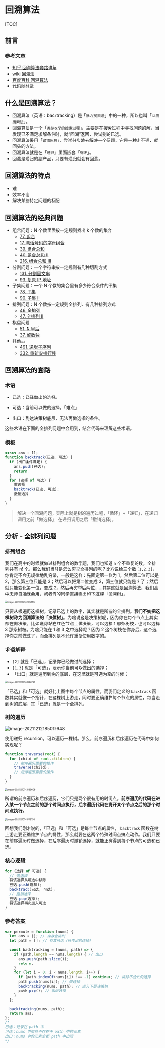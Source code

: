 # 回溯算法

[TOC]

## 前言

### 参考文章

- [知乎 回溯算法套路详解](https://zhuanlan.zhihu.com/p/93530380)
- [wiki 回溯法](https://zh.wikipedia.org/wiki/回溯法)
- [百度百科 回溯算法](https://baike.baidu.com/item/回溯算法/9258495)
- [代码随想录](https://programmercarl.com/)

## 什么是回溯算法？

- 回溯算法（英语：backtracking）是「`暴力搜索法`」中的一种，所以也叫「`回溯搜索法`」。
- 回溯算法是一个「`类似枚举的搜索过程`」，主要是在搜索过程中寻找问题的解，当发现已不满足求解条件时，就“回溯”返回，尝试别的已选。
- 回溯算法采用「`试错思想`」，尝试分步地去解决一个问题，它是一种走不通，就回头的方法。
- 回溯算法就是在「`递归`」里面嵌套「`循环`」。
- 回溯是递归的副产品，只要有递归就会有回溯。

## 回溯算法的特点

- 难
- 效率不高
- 解决某些特定问题的标配

## 回溯算法的经典问题

- 组合问题：N 个数里面按一定规则找出 k 个数的集合
  - [77. 组合](https://leetcode-cn.com/problems/combinations/)
  - [17. 电话号码的字母组合](https://leetcode-cn.com/problems/letter-combinations-of-a-phone-number/)
  - [39. 组合总和](https://leetcode-cn.com/problems/combination-sum/)
  - [40. 组合总和 II](https://leetcode-cn.com/problems/combination-sum-ii/)
  - [216. 组合总和 III](https://leetcode-cn.com/problems/combination-sum-iii/)
- 分割问题：一个字符串按一定规则有几种切割方式
  - [131. 分割回文串](https://leetcode-cn.com/problems/palindrome-partitioning/)
  - [93. 复原 IP 地址](https://leetcode-cn.com/problems/restore-ip-addresses/)
- 子集问题：一个 N 个数的集合里有多少符合条件的子集
  - [78. 子集](https://leetcode-cn.com/problems/subsets/)
  - [90. 子集 II](https://leetcode-cn.com/problems/subsets-ii/)
- 排列问题：N 个数按一定规则全排列，有几种排列方式
  - [46. 全排列](https://leetcode-cn.com/problems/permutations/)
  - [47. 全排列 II](https://leetcode-cn.com/problems/permutations-ii/)
- 棋盘问题
  - [51. N 皇后](https://leetcode-cn.com/problems/n-queens/)
  - [37. 解数独](https://leetcode-cn.com/problems/sudoku-solver/)
- 其他。。
  - [491. 递增子序列](https://leetcode-cn.com/problems/increasing-subsequences/)
  - [332. 重新安排行程](https://leetcode-cn.com/problems/reconstruct-itinerary/)

## 回溯算法的套路

### 术语

- 已选：已经做出的选择。

- 可选：当前可以做的选择。「难点」

- 出口：到达决策树底层，无法再做选择的条件。

这些术语在下面的全排列问题中会用到，结合代码来理解这些术语。

### 模板

```js
const ans = [];
function backtrack(已选, 可选) {
  if (出口条件满足) {
    ans.push(已选);
    return;
  }
  for (选择 of 可选) {
    做选择
    backtrack(已选, 可选);
    撤销选择
  }
}
```

> 解决一个回溯问题，实际上就是树的遍历过程，「循环」+「递归」，在递归调用之前「做选择」，在递归调用之后「撤销选择」。

## 分析 - 全排列问题

### 排列组合

我们在高中的时候就做过排列组合的数学题，我们也知道 `n` 个不重复的数，全排列共有 n! 个。那么我们当时是怎么穷举全排列的呢？比方说给三个数 `[1,2,3]`，你肯定不会无规律地乱穷举，一般是这样：先固定第一位为 1，然后第二位可以是 2，那么第三位只能是 3；然后可以把第二位变成 3，第三位就只能是 2 了；然后就只能变化第一位，变成 2，然后再穷举后两位……其实这就是回溯算法，我们高中无师自通就会用，或者有的同学直接画出如下这棵「回溯树」。



<img src="https://gitee.com/dahuyou_top/pic-bed/raw/master/uPic/image-20211210142105565.png" alt="image-20211210142105565" style="zoom:50%;" />



只要从根遍历这棵树，记录已选上的数字，其实就是所有的全排列。**我们不妨把这棵树称为回溯算法的「决策树」**。为啥说这是决策树呢，因为你在每个节点上其实都在做决策。比如说你站在红色节点上做决策，可以选择 1 那条树枝，也可以选择 3 那条树枝。为啥只能在 1 和 3 之中选择呢？因为 2 这个树枝在你身后，这个选择你之前做过了，而全排列是不允许重复使用数字的。

### 术语解释

- `[2]` 就是「已选」，记录你已经做过的选择；
- `[1,3]` 就是「可选」，表示你当前可以做出的选择；
- 「出口」就是遍历到树的底层，在这里就是可选为空的时候；



<img src="https://gitee.com/dahuyou_top/pic-bed/raw/master/uPic/image-20211210143427291.png" alt="image-20211210143427291" style="zoom:50%;" />



「已选」和「可选」就好比上图中每个节点的属性，而我们定义的 `backtrack` 函数其实就像一个指针，在这棵树上游走，同时要正确维护每个节点的属性，每当走到树的底层，其「已选」就是一个全排列。

### 树的遍历

![image-20211212185019948](https://gitee.com/dahuyou_top/pic-bed/raw/master/uPic/image-20211212185019948.png)



使用递归 recursion，可以遍历一棵树。那么，前序遍历和后序遍历在代码中如何实现呢？

```js
function traverse(root) {
  for (child of root.children) {
    // 前序遍历需要的操作
    traverse(child);
    // 后序遍历需要的操作
  }
}
```



<img src="https://gitee.com/dahuyou_top/pic-bed/raw/master/uPic/image-20211210143635606.png" alt="image-20211210143635606" style="zoom:50%;" />



所谓的前序遍历和后序遍历，它们只是两个很有用的时间点。**前序遍历的代码在进入某一个节点之前的那个时间点执行，后序遍历代码在离开某个节点之后的那个时间点执行。**



<img src="https://gitee.com/dahuyou_top/pic-bed/raw/master/uPic/image-20211210143748108.png" alt="image-20211210143748108" style="zoom: 50%;" />



回想我们刚才说的，「已选」和「可选」是每个节点的属性， `backtrack` 函数在树上游走要正确维护节点的属性，那么就要在这两个特殊时间点搞点动作。我们只要在前序遍历时做选择，在后序遍历时撤销选择，就能正确得到每个节点的可选和已选。

### 核心逻辑

```js
for (选择 of 可选) {
  // 做选择
  将该选择从可选中移除
  已选.push(选择);
  backtrack(已选, 可选);
  // 撤销选择
  已选.pop(选择);
  将该选择再次加入可选
}
```

### 参考答案

```js
var permute = function (nums) {
  let ans = []; // 存放全排列
  let path = []; // 存放已选（已作出的选择）

  const backtracking = (nums, path) => {
    if (path.length == nums.length) { // 出口
      ans.push(path.slice());
      return;
    }
    for (let i = 0; i < nums.length; i++) {
      if (path.indexOf(nums[i]) !== -1) continue; // 排除不合法的选择
      path.push(nums[i]); // 做选择
      backtracking(nums, path); // 进入下层决策树
      path.pop(); // 取消选择
    }
  };

  backtracking(nums, path);
  return ans;
};
/*
已选：记录在 path 中
可选：nums 中那些不存在于 path 中的元素
出口：nums 中的元素全都 path 中出现
*/
```








